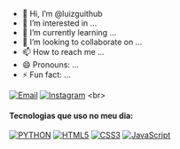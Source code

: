 - 👋 Hi, I’m @luizguithub
- 👀 I’m interested in ...
- 🌱 I’m currently learning ...
- 💞️ I’m looking to collaborate on ...
- 📫 How to reach me ...
- 😄 Pronouns: ...
- ⚡ Fun fact: ...

[![Email](https://img.shields.io/badge/Gmail-D14836?style=for-the-badge&logo=gmail&logoColor=white)](mailto:luiz.guilherme.github@gmail.com)
[![Instagram](https://img.shields.io/badge/Instagram-E4405F?style=for-the-badge&logo=instagram&logoColor=white)]([https://www.instagram.com/lucas.alveslupinacci?igsh=cWszb25mZGtsOWlx](https://www.instagram.com/l.luizsg?igsh=MXNjdHpqd2x0Y2lqdQ==)) <br>

#### Tecnologias que uso no meu dia:
[![PYTHON](https://img.shields.io/badge/Python-14354C?style=for-the-badge&logo=python&logoColor=white)]()
[![HTML5](https://img.shields.io/badge/HTML5-E34F26?style=for-the-badge&logo=html5&logoColor=white)]()
[![CSS3](https://img.shields.io/badge/CSS3-1572B6?style=for-the-badge&logo=css3&logoColor=white)]()
[![JavaScript](https://img.shields.io/badge/JavaScript-F7DF1E?style=for-the-badge&logo=javascript&logoColor=black)]()
<!---
luizguithub/luizguithub is a ✨ special ✨ repository because its `README.md` (this file) appears on your GitHub profile.
You can click the Preview link to take a look at your changes.
--->
